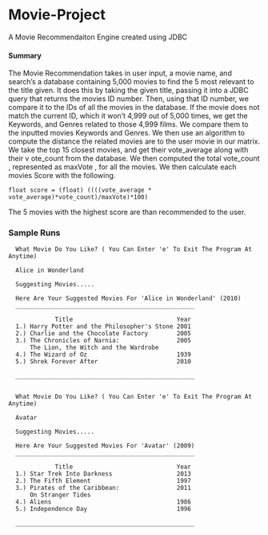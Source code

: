 # Movie-Project
A Movie Recommendaiton Engine created using JDBC


#### Summary
  The Movie Recommendation takes in user input, a movie name, and search’s a database containing 5,000 movies to find the 5 most 
relevant to the title given. It does this by taking the given title, passing it into a JDBC query that returns the movies ID number. 
Then, using that ID number, we compare it to the IDs of all the movies in the database. If the movie does not match the current ID, 
which it won’t 4,999 out of 5,000 times, we get the Keywords, and Genres related to those 4,999 films. 
We compare them to the inputted movies Keywords and Genres. We then use an algorithm to compute the distance the related 
movies are to the user movie in our matrix. We take the top 15 closest movies, and get their  vote_average  along with their  v
ote_count  from the database. We then computed the total  vote_count , represented as  maxVote , for all the movies.
We then calculate each movies  Score  with the following.

    float score = (float) ((((vote_average * vote_average)*vote_count)/maxVote)*100) 
    
The 5 movies with the highest score are than recommended to the user.


### Sample Runs

      What Movie Do You Like? ( You Can Enter 'e' To Exit The Program At Anytime)

      Alice in Wonderland

      Suggesting Movies.....

      Here Are Your Suggested Movies For 'Alice in Wonderland' (2010)
      __________________________________________________

                 Title                             Year                            
      1.) Harry Potter and the Philosopher's Stone 2001                                                                                                  
      2.) Charlie and the Chocolate Factory        2005                                                                                                  
      3.) The Chronicles of Narnia:                2005                                                                                                  
          The Lion, the Witch and the Wardrobe                                                                                                         
      4.) The Wizard of Oz                         1939                                                                                                  
      5.) Shrek Forever After                      2010                                                                                                  

      __________________________________________________
      

      What Movie Do You Like? ( You Can Enter 'e' To Exit The Program At Anytime)

      Avatar

      Suggesting Movies.....

      Here Are Your Suggested Movies For 'Avatar' (2009)
      __________________________________________________

                 Title                             Year                            
      1.) Star Trek Into Darkness                  2013                                                                                                  
      2.) The Fifth Element                        1997                                                                                                  
      3.) Pirates of the Caribbean:                2011                                                                                                  
          On Stranger Tides                                                                                                                            
      4.) Aliens                                   1986                                                                                                  
      5.) Independence Day                         1996                                                                                                  

      __________________________________________________
